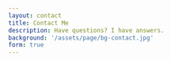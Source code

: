 ```yaml
---
layout: contact
title: Contact Me
description: Have questions? I have answers.
background: '/assets/page/bg-contact.jpg'
form: true
---
```

